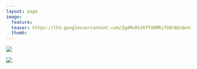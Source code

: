 ```yaml
---
layout: page
image:
  feature:
  teaser: https://lh3.googleusercontent.com/ZgdMv8SJX7f4QMRi7S8C8UcbetmEK17N_6ehSAXQFzfpQTP9noMqhXofDOA_0mos8vFPCcbaJrkSM5jJoPCh2r3ID9uQwZDNMQiwAzAu77qHpCL8oBUoXFlDU-Dt_dR3FIyknD446zSum9iUNoyHfAzSiJy-Vsu5xSjcHNyhyVjpgD3K3f-9vZLddVZT4PhEc7gY4tQlDTz-pk0NckD94qwOZJGo7MacxbSScPPMMmtKUNUqc1UK8frgMCk-W94lBqUb-es1OyE3eaSshsSx29Wv79HweRfoK888EDn499zX3QdTLBhIalBLXTXQyVMPYHV9iuXDpeL9xBZ9vJCA4VJIPQMAdie4SnsDOIQn20CN6UkCbb97uLUIYAn9nVRlBDXxrLdDoGvCD-9wxLS2EoeaPxcgl_YWbCsGs3TnWYV822mhVo0Ov5lnQwV-UvgteddqaFeL4oki3Pyh07S8_g2s9cKQ5XTs0DL8bpN784Pk1hOkMIzo63d6Y7BfCx7pFDAlWX5PO67Gi61YE4RIrJS8dhOABa1HMEgdqTnmBq4=w245
  thumb:
---
```


[![](https://lh3.googleusercontent.com/fjaMBhT-Tz5r58DUPznSqkcGo3sl674LwHOATng2S1DtKI6sXRCmczMmJzPGJT_XuExGXb4eXxGuLNhNXasW1Mali9dpKNaadtWASoyYUGLs7YZnrX0GC_QPAR_IC6SGb95_GLRblJpbrmxiRXjHo5-eInJeIkThRB0fcW6OdhDiip8YUUvu6EhCc-SmuT3s7nr8HTWiOKIl3erG405Td4kqWckHuq1_iDp1DWRpRYL0sjhs36jEgh1IMbMLDgyLjYFzUVL1RQo0iFRnuYhzywmyLkSD6Ac7PFxuwwTyrS9cFDDO14xvprg0jycZeU0vGtxko819JeNQDrGgt2wYTUQkHbbso1gbt7Ptysjwcwq8JcxGqtDl4wO3gWt9ARnZPxNt09j_qYhVkjADan61dKkagn0BvJ9F3WhV9m8ixyoW5_whPZiwH1IiXy3M_1vQSFd04qoElgszZyoJrok_FeANFWZb-TKMG9yTCYZl6C406-s4OnRZPpgMGDiZ-sXVpWxxis4xGIFzKeqr_FAOPd2kAqyq4ex3uAmh3qKZ0r0=w800)](https://lh3.googleusercontent.com/fjaMBhT-Tz5r58DUPznSqkcGo3sl674LwHOATng2S1DtKI6sXRCmczMmJzPGJT_XuExGXb4eXxGuLNhNXasW1Mali9dpKNaadtWASoyYUGLs7YZnrX0GC_QPAR_IC6SGb95_GLRblJpbrmxiRXjHo5-eInJeIkThRB0fcW6OdhDiip8YUUvu6EhCc-SmuT3s7nr8HTWiOKIl3erG405Td4kqWckHuq1_iDp1DWRpRYL0sjhs36jEgh1IMbMLDgyLjYFzUVL1RQo0iFRnuYhzywmyLkSD6Ac7PFxuwwTyrS9cFDDO14xvprg0jycZeU0vGtxko819JeNQDrGgt2wYTUQkHbbso1gbt7Ptysjwcwq8JcxGqtDl4wO3gWt9ARnZPxNt09j_qYhVkjADan61dKkagn0BvJ9F3WhV9m8ixyoW5_whPZiwH1IiXy3M_1vQSFd04qoElgszZyoJrok_FeANFWZb-TKMG9yTCYZl6C406-s4OnRZPpgMGDiZ-sXVpWxxis4xGIFzKeqr_FAOPd2kAqyq4ex3uAmh3qKZ0r0=s0)

[![](https://lh3.googleusercontent.com/zPt1oErS1S6ldFD5Xgf23bNQvsx3eJb7iULlQ6ze_6HDZw6RpbYm5EaUd4xpXNz9-aOhvTVL_tFsy_7EKHHUQIRVUEjLMeJOCYmOqI05ThbWrAP9RR5O2Q_djuSbKHlRu_yhPcAZBpKu7a8aYIQ4LbY7gY2wKttRNQNzKb33WdD1PX7cahFQkix0OB3MEANbZ9AMHi0rPi4YPfNjadzfcnisMm6NIqYpIBWCf-4t-GCHwYvdLrL7chQF8BYWMN79wimNa_qcr-5nACLdT4SA9yFdaaIJeEBT_OYEuEdbYEg2o3_sRqTVGSQ6f43iHoR5wPVMqzuWAc9RUW-IYcrbAbOEP-l3OFitDh_OAy5GK645NPTbP8_aKFbGc0SmLCEGTMidgaVTlq3BN2p9isqr79MiCiaEoaCDqs8nJE0avwNqYWmwHv-R1SDd8yd0ukLeVaMpHI6Tvl2FpD6pJsd-58qo1lOLOBj_XcHIsIAYrmt41xkCd0zbOK-4808pPaOvpatrcBdGzdPdtYs2eO_PNQjgCWb-YciyiBlkokLgSXk=w800)](https://lh3.googleusercontent.com/zPt1oErS1S6ldFD5Xgf23bNQvsx3eJb7iULlQ6ze_6HDZw6RpbYm5EaUd4xpXNz9-aOhvTVL_tFsy_7EKHHUQIRVUEjLMeJOCYmOqI05ThbWrAP9RR5O2Q_djuSbKHlRu_yhPcAZBpKu7a8aYIQ4LbY7gY2wKttRNQNzKb33WdD1PX7cahFQkix0OB3MEANbZ9AMHi0rPi4YPfNjadzfcnisMm6NIqYpIBWCf-4t-GCHwYvdLrL7chQF8BYWMN79wimNa_qcr-5nACLdT4SA9yFdaaIJeEBT_OYEuEdbYEg2o3_sRqTVGSQ6f43iHoR5wPVMqzuWAc9RUW-IYcrbAbOEP-l3OFitDh_OAy5GK645NPTbP8_aKFbGc0SmLCEGTMidgaVTlq3BN2p9isqr79MiCiaEoaCDqs8nJE0avwNqYWmwHv-R1SDd8yd0ukLeVaMpHI6Tvl2FpD6pJsd-58qo1lOLOBj_XcHIsIAYrmt41xkCd0zbOK-4808pPaOvpatrcBdGzdPdtYs2eO_PNQjgCWb-YciyiBlkokLgSXk=s0)
